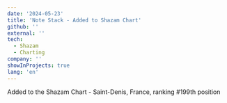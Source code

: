 ```yaml
---
date: '2024-05-23'
title: 'Note Stack - Added to Shazam Chart'
github: ''
external: ''
tech:
  - Shazam
  - Charting
company: ''
showInProjects: true
lang: 'en'
---
```


Added to the Shazam Chart - Saint-Denis, France, ranking #199th position
